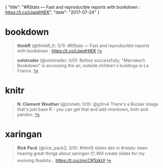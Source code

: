 {
  "title": "#RStats — Fast and reproducible reports with bookdown : https://t.co/iJajqIHtEK",
  "date": "2017-07-24"
}

# bookdown

> **thinkR** (@thinkR_fr; 5/1): #RStats — Fast and reproducible reports with bookdown  : https://t.co/iJajqIHtEK  [&#8618;](https://twitter.com/xieyihui/status/889368310856470529)

<!-- -->


> **solotrader** (@solotrader; 0/0): Before successfully, "Marrakech Bookdown" is accessing the air, outside children's buildings in La France.  [&#8618;](https://twitter.com/xieyihui/status/889315093523173380)

<!-- -->


# knitr

> **N. Clement Weather** (@znmeb; 0/0): @g3rv4 There's a Rocker image that's just base R - you can get that and add rmarkown, knitr and pandoc.  [&#8618;](https://twitter.com/xieyihui/status/889289527344472064)

<!-- -->


# xaringan

> **Rick Pack** (@rick_pack2; 3/0): #html5 slides dev in #rstats: been hearing great things about xaringan 📦.Will create slides for my evolving fbadsta… https://t.co/JmcCK5zkUI  [&#8618;](https://twitter.com/xieyihui/status/889455293704417280)

<!-- -->


